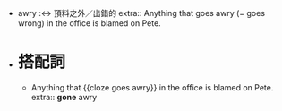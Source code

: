 - awry :<-> 預料之外／出錯的
  extra:: Anything that goes awry (= goes wrong) in the office is blamed on Pete.
- # 搭配詞
	- Anything that {{cloze goes awry}} in the office is blamed on Pete.
	  extra:: **gone** awry
